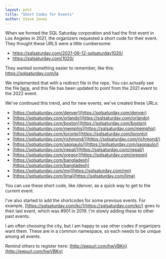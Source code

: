 ```yaml
---
layout: post
title: "Short Codes for Events"
author: Steve Jones
---
```

When we formed the SQL Saturday corporation and had the first event in Los Angeles in 2021, the organizers requested a short code for their event. They thought these URLS were a little cumbersome:
- https://sqlsaturday.com/2021-06-12-sqlsaturday1020/
- https://sqlsaturday.com/1020/

They wanted something easier to remember, like this: https://sqlsaturday.com/la

We implemented that with a redirect file in the repo. You can actually see the file [here](https://github.com/sqlsaturday/sqlsatwebsite/blob/main/la.html), and this file has been updated to point from the 2021 event to the 2022 event.

We've continued this trend, and for new events, we've created these URLs:
- [https://sqlsaturday.com/denver](https://sqlsaturday.com/denver)
- [https://sqlsaturday.com/orlando](https://sqlsaturday.com/orlando)
- [https://sqlsaturday.com/boston](https://sqlsaturday.com/boston)
- [https://sqlsaturday.com/memphis](https://sqlsaturday.com/memphis)
- [https://sqlsaturday.com/toronto](https://sqlsaturday.com/toronto)
- [https://sqlsaturday.com/richmond/](https://sqlsaturday.com/richmond/)
- [https://sqlsaturday.com/saopaulo/](https://sqlsaturday.com/saopaulo/)
- [https://sqlsaturday.com/nepal/](https://sqlsaturday.com/nepal/)
- [https://sqlsaturday.com/oregon](https://sqlsaturday.com/oregon)
- [https://sqlsaturday.com/bangladesh](https://sqlsaturday.com/bangladesh)
- [https://sqlsaturday.com/mn](https://sqlsaturday.com/mn)
- [https://sqlsaturday.com/lima](https://sqlsaturday.com/lima)

You can use these short code, like /denver, as a quick way to get to the current event.

I've also started to add the shortcodes for some previous events. 
For example, [https://sqlsaturday.com/kc/](https://sqlsaturday.com/kc/) goes to their last event, which was #901 in 2019. I'm slowly adding these to other past events.

I am often choosing the city, but I am happy to use other codes if organizers want them. These are in a common namespace, so each needs to be unique among all events.

Remind others to register here: [http://eepurl.com/hwVBKn](http://eepurl.com/hwVBKn)
